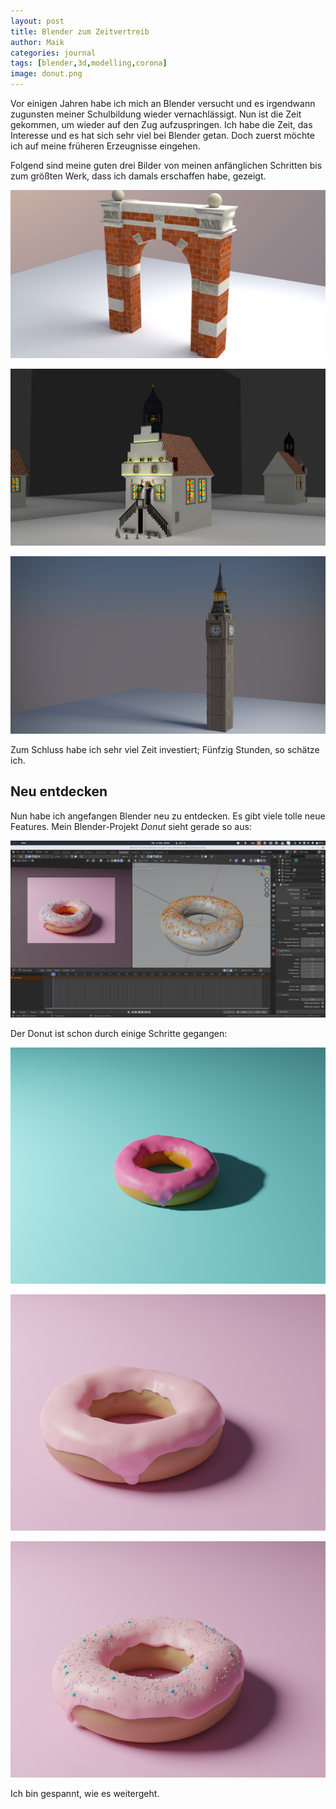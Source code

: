 ```yaml
---
layout: post
title: Blender zum Zeitvertreib
author: Maik
categories: journal
tags: [blender,3d,modelling,corona]
image: donut.png
---
```


Vor einigen Jahren habe ich mich an Blender versucht und es irgendwann zugunsten meiner Schulbildung wieder vernachlässigt. Nun ist die Zeit gekommen, um wieder auf den Zug aufzuspringen. Ich habe die Zeit, das Interesse und es hat sich sehr viel bei Blender getan. Doch zuerst möchte ich auf meine früheren Erzeugnisse eingehen.

Folgend sind meine guten drei Bilder von meinen anfänglichen Schritten bis zum größten Werk, dass ich damals erschaffen habe, gezeigt.

![Das Tor](../assets/images/blender/archive/tor.png)

![Das Rathaus](../assets/images/blender/archive/rathaus.jpg)

![Big Ben](../assets/images/blender/archive/big_ben.png)

Zum Schluss habe ich sehr viel Zeit investiert; Fünfzig Stunden, so schätze ich. 

## Neu entdecken

Nun habe ich angefangen Blender neu zu entdecken. Es gibt viele tolle neue Features. Mein Blender-Projekt *Donut* sieht gerade so aus:

![Blender-Fenster mit dem Donut-Projekt](../assets/images/blender/donut/donut_blenderwindow.png)

Der Donut ist schon durch einige Schritte gegangen:

![Erste Iteration](../assets/images/blender/donut/Donut1.png)

![Zwischenschritt](../assets/images/blender/donut/Donut4.png)

![Zwischenschritt](../assets/images/blender/donut/Donut8.png)

Ich bin gespannt, wie es weitergeht.
